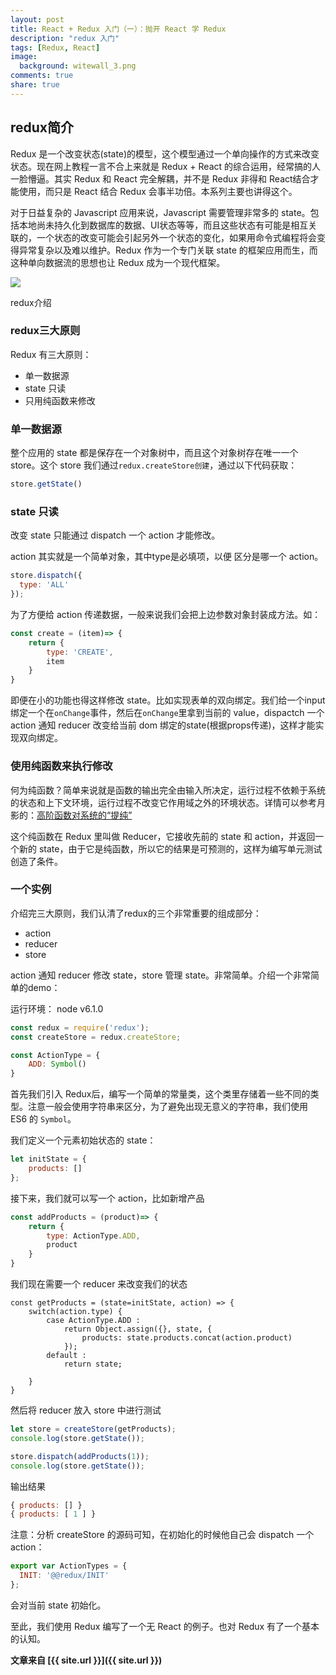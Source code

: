 ```yaml
---
layout: post
title: React + Redux 入门（一）：抛开 React 学 Redux
description: "redux 入门"
tags: [Redux, React]
image:
  background: witewall_3.png
comments: true
share: true
---
```


## redux简介

Redux 是一个改变状态(state)的模型，这个模型通过一个单向操作的方式来改变状态。现在网上教程一言不合上来就是 Redux + React 的综合运用，经常搞的人一脸懵逼。其实 Redux 和 React 完全解耦，并不是 Redux 非得和 React结合才能使用，而只是 React 结合 Redux 会事半功倍。本系列主要也讲得这个。

对于日益复杂的 Javascript 应用来说，Javascript 需要管理非常多的 state。包括本地尚未持久化到数据库的数据、UI状态等等，而且这些状态有可能是相互关联的，一个状态的改变可能会引起另外一个状态的变化，如果用命令式编程将会变得异常复杂以及难以维护。Redux 作为一个专门关联 state 的框架应用而生，而这种单向数据流的思想也让 Redux 成为一个现代框架。

![](http://img4.tbcdn.cn/L1/461/1/3db24afe31e7218b4ac6cc74497204250b2f5f3a)

redux介绍

### redux三大原则

Redux 有三大原则：

- 单一数据源
- state 只读
- 只用纯函数来修改

### 单一数据源

整个应用的 state 都是保存在一个对象树中，而且这个对象树存在唯一一个 store。这个 store 我们通过`redux.createStore创建`，通过以下代码获取：

```js
store.getState()
```	

### state 只读

改变 state 只能通过 dispatch 一个 action 才能修改。

action 其实就是一个简单对象，其中type是必填项，以便 区分是哪一个 action。

```js
store.dispatch({
  type: 'ALL'
});
```

为了方便给 action 传递数据，一般来说我们会把上边参数对象封装成方法。如：

```js
const create = (item)=> {
	return {
		type: 'CREATE',
		item
	}
}
```

即便在小的功能也得这样修改 state。比如实现表单的双向绑定。我们给一个input绑定一个在`onChange`事件，然后在`onChange`里拿到当前的 value，dispactch 一个 action 通知 reducer 改变给当前 dom 绑定的state(根据props传递)，这样才能实现双向绑定。


### 使用纯函数来执行修改

何为纯函数？简单来说就是函数的输出完全由输入所决定，运行过程不依赖于系统的状态和上下文环境，运行过程不改变它作用域之外的环境状态。详情可以参考月影的：[高阶函数对系统的“提纯”](https://www.h5jun.com/post/higher-order-function-play-with-pure-function.html)

这个纯函数在 Redux 里叫做 Reducer，它接收先前的 state 和 action，并返回一个新的 state，由于它是纯函数，所以它的结果是可预测的，这样为编写单元测试创造了条件。

### 一个实例

介绍完三大原则，我们认清了redux的三个非常重要的组成部分：

- action
- reducer
- store

action 通知 reducer 修改 state，store 管理 state。非常简单。介绍一个非常简单的demo：

运行环境： node v6.1.0

```js
const redux = require('redux');
const createStore = redux.createStore;

const ActionType = {
	ADD: Symbol()
}
```

首先我们引入 Redux后，编写一个简单的常量类，这个类里存储着一些不同的类型。注意一般会使用字符串来区分，为了避免出现无意义的字符串，我们使用 ES6 的 `Symbol`。

我们定义一个元素初始状态的 state：

```js
let initState = {
	products: []
};
```

接下来，我们就可以写一个 action，比如新增产品

```js
const addProducts = (product)=> {
	return {
		type: ActionType.ADD,
		product
	}
}
```

我们现在需要一个 reducer 来改变我们的状态

```
const getProducts = (state=initState, action) => {
	switch(action.type) {
		case ActionType.ADD : 
			return Object.assign({}, state, {
				products: state.products.concat(action.product)
			});
		default : 
			return state;

	}
}
```

然后将 reducer 放入 store 中进行测试

```js
let store = createStore(getProducts);
console.log(store.getState());

store.dispatch(addProducts(1));
console.log(store.getState());
```

输出结果

```js
{ products: [] }
{ products: [ 1 ] }
```

注意：分析 createStore 的源码可知，在初始化的时候他自己会 dispatch 一个 action：

```js
export var ActionTypes = {
  INIT: '@@redux/INIT'
};

```

会对当前 state 初始化。

至此，我们使用 Redux 编写了一个无 React 的例子。也对 Redux 有了一个基本的认知。

**文章来自 [{{ site.url }}]({{ site.url }})**
